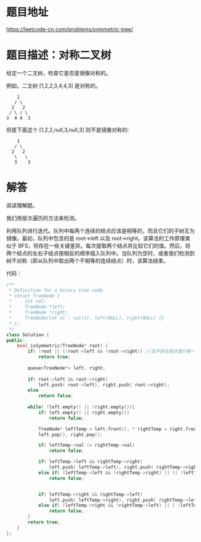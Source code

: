 # 题目地址

https://leetcode-cn.com/problems/symmetric-tree/

# 题目描述：对称二叉树

给定一个二叉树，检查它是否是镜像对称的。

例如，二叉树 [1,2,2,3,4,4,3] 是对称的。
```
    1
   / \
  2   2
 / \ / \
3  4 4  3
```
但是下面这个 [1,2,2,null,3,null,3] 则不是镜像对称的:
```
    1
   / \
  2   2
   \   \
   3    3
```


# 解答

阅读理解题。

我们用层次遍历的方法来检测。

利用队列进行迭代。队列中每两个连续的结点应该是相等的，而且它们的子树互为镜像。最初，队列中包含的是 root->left 以及 root->right。该算法的工作原理类似于 BFS，但存在一些关键差异。每次提取两个结点并比较它们的值。然后，将两个结点的左右子结点按相反的顺序插入队列中。当队列为空时，或者我们检测到树不对称（即从队列中取出两个不相等的连续结点）时，该算法结束。

代码：
```cpp
/**
 * Definition for a binary tree node.
 * struct TreeNode {
 *     int val;
 *     TreeNode *left;
 *     TreeNode *right;
 *     TreeNode(int x) : val(x), left(NULL), right(NULL) {}
 * };
 */
class Solution {
public:
    bool isSymmetric(TreeNode* root) {
        if( !root || (!root->left && !root->right)) //当不存在结点或只有一个结点时候为真
            return true;
        
        queue<TreeNode*> left, right;
        
        if( root->left && root->right)
            left.push( root->left), right.push( root->right);
        else
            return false;
        
        while( !left.empty() || !right.empty()){
            if( left.empty() || right.empty())
                return false;

            TreeNode* leftTemp = left.front(), * rightTemp = right.front();
            left.pop(), right.pop();

            if( leftTemp->val != rightTemp->val)
                return false;

            if( leftTemp->left && rightTemp->right)
                left.push( leftTemp->left), right.push( rightTemp->right);
            else if( (leftTemp->left && !rightTemp->right) || (( !leftTemp->left && rightTemp->right)))
                return false;


            if( leftTemp->right && rightTemp->left)
                left.push( leftTemp->right), right.push( rightTemp->left);
            else if( (leftTemp->right && !rightTemp->left) || ( !leftTemp->right && rightTemp->left))
                return false;
        }
        return true;
    }
};
```
